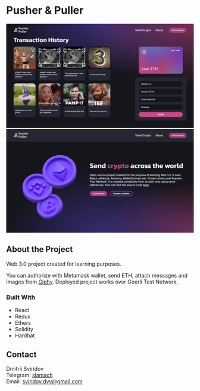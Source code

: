 # Pusher & Puller

![Send crypto section screenshot](/doc/screenshot1.png)
![About section screenshot](/doc/screenshot2.png)

## About the Project

Web 3.0 project created for learning purposes.

You can authorize with Metamask wallet, send ETH, attach messages and images from [Giphy](https://giphy.com). Deployed project works over Goerli Test Network.

### Built With

- React
- Redux
- Ethers
- Solidity
- Hardhat

## Contact

Dmitrii Sviridov  
Telegram: [slamach](https://t.me/slamach)  
Email: sviridov.dvv@gmail.com
